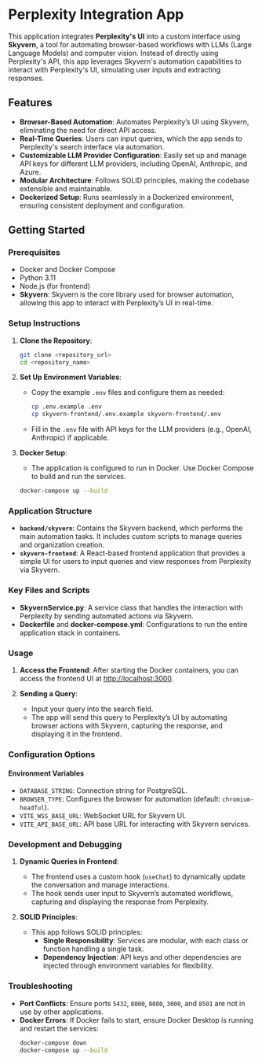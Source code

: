 # Perplexity Integration App

This application integrates **Perplexity's UI** into a custom interface using **Skyvern**, a tool for automating browser-based workflows with LLMs (Large Language Models) and computer vision. Instead of directly using Perplexity's API, this app leverages Skyvern's automation capabilities to interact with Perplexity's UI, simulating user inputs and extracting responses.

## Features

- **Browser-Based Automation**: Automates Perplexity’s UI using Skyvern, eliminating the need for direct API access.
- **Real-Time Queries**: Users can input queries, which the app sends to Perplexity's search interface via automation.
- **Customizable LLM Provider Configuration**: Easily set up and manage API keys for different LLM providers, including OpenAI, Anthropic, and Azure.
- **Modular Architecture**: Follows SOLID principles, making the codebase extensible and maintainable.
- **Dockerized Setup**: Runs seamlessly in a Dockerized environment, ensuring consistent deployment and configuration.

## Getting Started

### Prerequisites

- Docker and Docker Compose
- Python 3.11
- Node.js (for frontend)
- **Skyvern**: Skyvern is the core library used for browser automation, allowing this app to interact with Perplexity’s UI in real-time.

### Setup Instructions

1. **Clone the Repository**:
    ```bash
    git clone <repository_url>
    cd <repository_name>
    ```

2. **Set Up Environment Variables**:
    - Copy the example `.env` files and configure them as needed:
      ```bash
      cp .env.example .env
      cp skyvern-frontend/.env.example skyvern-frontend/.env
      ```
    - Fill in the `.env` file with API keys for the LLM providers (e.g., OpenAI, Anthropic) if applicable.

3. **Docker Setup**:
    - The application is configured to run in Docker. Use Docker Compose to build and run the services.

    ```bash
    docker-compose up --build
    ```

### Application Structure

- **`backend/skyvern`**: Contains the Skyvern backend, which performs the main automation tasks. It includes custom scripts to manage queries and organization creation.
- **`skyvern-frontend`**: A React-based frontend application that provides a simple UI for users to input queries and view responses from Perplexity via Skyvern.

### Key Files and Scripts

- **SkyvernService.py**: A service class that handles the interaction with Perplexity by sending automated actions via Skyvern.
- **Dockerfile** and **docker-compose.yml**: Configurations to run the entire application stack in containers.

### Usage

1. **Access the Frontend**:
   After starting the Docker containers, you can access the frontend UI at [http://localhost:3000](http://localhost:3000).

2. **Sending a Query**:
   - Input your query into the search field.
   - The app will send this query to Perplexity’s UI by automating browser actions with Skyvern, capturing the response, and displaying it in the frontend.


### Configuration Options


#### Environment Variables
- `DATABASE_STRING`: Connection string for PostgreSQL.
- `BROWSER_TYPE`: Configures the browser for automation (default: `chromium-headful`).
- `VITE_WSS_BASE_URL`: WebSocket URL for Skyvern UI.
- `VITE_API_BASE_URL`: API base URL for interacting with Skyvern services.

### Development and Debugging

1. **Dynamic Queries in Frontend**:
   - The frontend uses a custom hook (`useChat`) to dynamically update the conversation and manage interactions.
   - The hook sends user input to Skyvern’s automated workflows, capturing and displaying the response from Perplexity.

2. **SOLID Principles**:
   - This app follows SOLID principles:
     - **Single Responsibility**: Services are modular, with each class or function handling a single task.
     - **Dependency Injection**: API keys and other dependencies are injected through environment variables for flexibility.

### Troubleshooting

- **Port Conflicts**: Ensure ports `5432`, `8000`, `8080`, `3000`, and `8501` are not in use by other applications.
- **Docker Errors**: If Docker fails to start, ensure Docker Desktop is running and restart the services:
  ```bash
  docker-compose down
  docker-compose up --build
